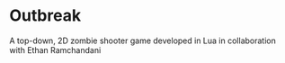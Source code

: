 # Outbreak

A top-down, 2D zombie shooter game developed in Lua in collaboration with Ethan Ramchandani
